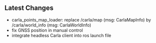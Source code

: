 ## Latest Changes

  * carla_points_map_loader: replace /carla/map (msg: CarlaMapInfo) by /carla/world_info (msg: CarlaWorldInfo)
  * fix GNSS position in manual control
  * integrate headless Carla client into ros launch file
